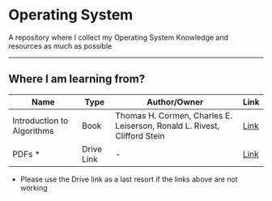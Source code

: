 # Operating System
A repository where I collect my Operating System Knowledge and resources as much as possible

<hr>

## Where I am learning from?



Name | Type | Author/Owner | Link 
-----|------|--------------|-----
Introduction to Algorithms | Book | Thomas H. Cormen, Charles E. Leiserson, Ronald L. Rivest, Clifford Stein  | [Link](https://web.ist.utl.pt/~fabio.ferreira/material/asa/clrs.pdf)
PDFs * | Drive Link | - | [Link](https://drive.google.com/drive/folders/1wMOAxRmVh50GbkWuiIqpbBKf5OiZlK6Y?usp=sharing)



* Please use the Drive link as a last resort if the links above are not working